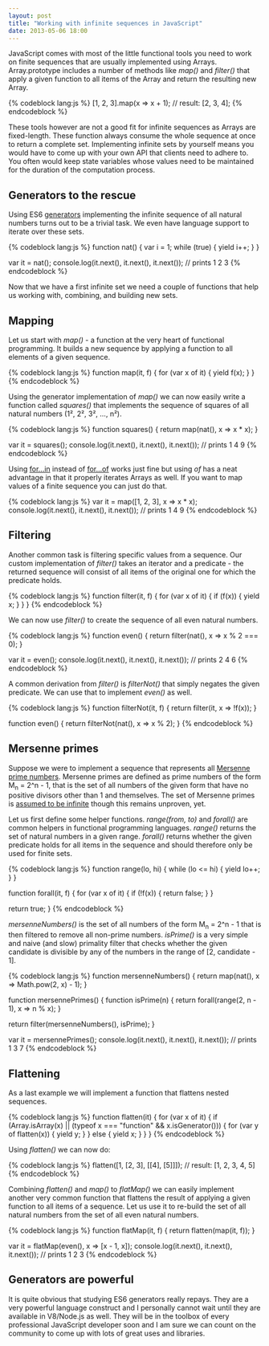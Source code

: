 ```yaml
---
layout: post
title: "Working with infinite sequences in JavaScript"
date: 2013-05-06 18:00
---
```


JavaScript comes with most of the little functional tools you need to work on
finite sequences that are usually implemented using Arrays. Array.prototype
includes a number of methods like *map()* and *filter()* that apply a given
function to all items of the Array and return the resulting new Array.

{% codeblock lang:js %}
[1, 2, 3].map(x => x + 1); // result: [2, 3, 4];
{% endcodeblock %}

These tools however are not a good fit for infinite sequences as Arrays are
fixed-length. These function always consume the whole sequence at once to return
a complete set. Implementing infinite sets by yourself means you would have to
come up with your own API that clients need to adhere to. You often would keep
state variables whose values need to be maintained for the duration of the
computation process.

## Generators to the rescue

Using ES6
[generators](https://developer.mozilla.org/en-US/docs/JavaScript/Guide/Iterators_and_Generators)
implementing the infinite sequence of all natural numbers turns out to be a
trivial task. We even have language support to iterate over these sets.

{% codeblock lang:js %}
function nat() {
  var i = 1;
  while (true) {
    yield i++;
  }
}

var it = nat();
console.log(it.next(), it.next(), it.next()); // prints 1 2 3
{% endcodeblock %}

Now that we have a first infinite set we need a couple of functions that help us
working with, combining, and building new sets.

## Mapping

Let us start with *map()* - a function at the very heart of functional
programming. It builds a new sequence by applying a function to all elements of
a given sequence.

{% codeblock lang:js %}
function map(it, f) {
  for (var x of it) {
    yield f(x);
  }
}
{% endcodeblock %}

Using the generator implementation of *map()* we can now easily write a function
called *squares()* that implements the sequence of squares of all natural
numbers (1², 2², 3², ..., n²).

{% codeblock lang:js %}
function squares() {
  return map(nat(), x => x * x);
}

var it = squares();
console.log(it.next(), it.next(), it.next()); // prints 1 4 9
{% endcodeblock %}

Using
[for...in](https://developer.mozilla.org/en-US/docs/JavaScript/Reference/Statements/for...in)
instead of
[for...of](https://developer.mozilla.org/en-US/docs/JavaScript/Reference/Statements/for...of)
works just fine but using *of* has a neat
advantage in that it properly iterates Arrays as well. If you want to map values
of a finite sequence you can just do that.

{% codeblock lang:js %}
var it = map([1, 2, 3], x => x * x);
console.log(it.next(), it.next(), it.next()); // prints 1 4 9
{% endcodeblock %}

## Filtering

Another common task is filtering specific values from a sequence. Our custom
implementation of *filter()* takes an iterator and a predicate - the returned
sequence will consist of all items of the original one for which the predicate
holds.

{% codeblock lang:js %}
function filter(it, f) {
  for (var x of it) {
    if (f(x)) {
      yield x;
    }
  }
}
{% endcodeblock %}

We can now use *filter()* to create the sequence of all even natural numbers.

{% codeblock lang:js %}
function even() {
  return filter(nat(), x => x % 2 === 0);
}

var it = even();
console.log(it.next(), it.next(), it.next()); // prints 2 4 6
{% endcodeblock %}

A common derivation from *filter()* is *filterNot()* that simply negates the
given predicate. We can use that to implement *even()* as well.

{% codeblock lang:js %}
function filterNot(it, f) {
  return filter(it, x => !f(x));
}

function even() {
  return filterNot(nat(), x => x % 2);
}
{% endcodeblock %}

## Mersenne primes

Suppose we were to implement a sequence that represents all
[Mersenne prime numbers](https://en.wikipedia.org/wiki/Mersenne_prime).
Mersenne primes are defined as prime numbers of the form M<sub>n</sub> = 2^n - 1,
that is the set of all numbers of the given form that have no positive divisors
other than 1 and themselves. The set of Mersenne primes is
[assumed to be infinite](https://en.wikipedia.org/wiki/Lenstra%E2%80%93Pomerance%E2%80%93Wagstaff_conjecture)
though this remains unproven, yet.


Let us first define some helper functions. *range(from, to)* and *forall()* are
common helpers in functional programming languages. *range()* returns the set of
natural numbers in a given range. *forall()* returns whether the given predicate
holds for all items in the sequence and should therefore only be used for finite
sets.

{% codeblock lang:js %}
function range(lo, hi) {
  while (lo <= hi) {
    yield lo++;
  }
}

function forall(it, f) {
  for (var x of it) {
    if (!f(x)) {
      return false;
    }
  }

  return true;
}
{% endcodeblock %}

*mersenneNumbers()* is the set of all numbers of the form M<sub>n</sub> = 2^n -
1 that is then filtered to remove all non-prime numbers. *isPrime()* is a very
simple and naive (and slow) primality filter that checks whether the given
candidate is divisible by any of the numbers in the range of [2, candidate - 1].

{% codeblock lang:js %}
function mersenneNumbers() {
  return map(nat(), x => Math.pow(2, x) - 1);
}

function mersennePrimes() {
  function isPrime(n) {
    return forall(range(2, n - 1), x => n % x);
  }

  return filter(mersenneNumbers(), isPrime);
}

var it = mersennePrimes();
console.log(it.next(), it.next(), it.next()); // prints 1 3 7
{% endcodeblock %}

## Flattening

As a last example we will implement a function that flattens nested sequences.

{% codeblock lang:js %}
function flatten(it) {
  for (var x of it) {
    if (Array.isArray(x) || (typeof x === "function" && x.isGenerator())) {
      for (var y of flatten(x)) {
        yield y;
      }
    } else {
      yield x;
    }
  }
}
{% endcodeblock %}

Using *flatten()* we can now do:

{% codeblock lang:js %}
flatten([1, [2, 3], [[4], [5]]]); // result: [1, 2, 3, 4, 5]
{% endcodeblock %}

Combining *flatten()* and *map()* to *flatMap()* we can easily implement another
very common function that flattens the result of applying a given function to
all items of a sequence. Let us use it to re-build the set of all natural
numbers from the set of all even natural numbers.

{% codeblock lang:js %}
function flatMap(it, f) {
  return flatten(map(it, f));
}

var it = flatMap(even(), x => [x - 1, x]);
console.log(it.next(), it.next(), it.next()); // prints 1 2 3
{% endcodeblock %}

## Generators are powerful

It is quite obvious that studying ES6 generators really repays. They are a very
powerful language construct and I personally cannot wait until they are
available in V8/Node.js as well. They will be in the toolbox of every
professional JavaScript developer soon and I am sure we can count on the
community to come up with lots of great uses and libraries.
